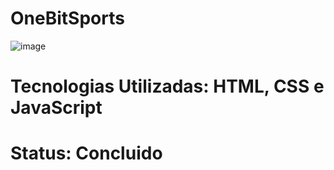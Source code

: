 # OneBitSports
![image](https://user-images.githubusercontent.com/105087327/201376022-8cabceb1-7889-449d-bdad-99cdfaca39ec.png)
# Tecnologias Utilizadas: HTML, CSS e JavaScript
# Status: Concluido
